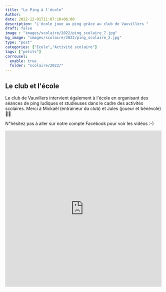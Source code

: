 ```yaml
---
title: "Le Ping à l'école"
Author: 
date: 2022-12-01T11:07:10+06:00
description: "L'école joue au ping grâce au club de Vauvillers "
draft: false
image : "images/scolaire/2022/ping_scolaire_7.jpg"
bg_image: "images/scolaire/2022/ping_scolaire_2.jpg"
type: "post"
categories: ["Ecole","Activité scolaire"]
tags: ["petits"]
carrousel:
  enable: true
  folder: "scolaire/2022/"
---
```


## Le club et l'école

Le club de Vauvillers intervient également à l'école en organisant des séances de ping ludiques et studieuses dans le cadre des activités scolaires.
Merci à Mickaël (entraineur du club) et Jules (joueur et bénévole) 🏓🏓

N"hésitez pas à aller sur notre  compte Facebook pour voir les vidéos :-)
<iframe src="https://www.facebook.com/plugins/post.php?href=https%3A%2F%2Fwww.facebook.com%2Fvauvillers.tennisdetable%2Fposts%2Fpfbid027WVEo8qHMwox6wi1x8vjXyL2TMqko3ktN5W1Z8Labupir1w1BVvTZE9n4kaw7MSZl&show_text=true&width=500" width="500" height="500" style="border:none;overflow:hidden" scrolling="no" frameborder="0" allowfullscreen="true" allow="autoplay; clipboard-write; encrypted-media; picture-in-picture; web-share"></iframe>
